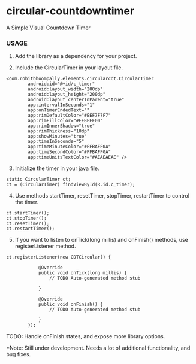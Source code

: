 circular-countdowntimer
=======================

A Simple Visual Countdown Timer

### USAGE
1) Add the library as a dependency for your project.

2) Include the CircularTimer in your layout file.

```
<com.rohitbhoompally.elements.circularcdt.CircularTimer
        android:id="@+id/c_timer"
        android:layout_width="200dp"
        android:layout_height="200dp"
        android:layout_centerInParent="true"
        app:intervalInSeconds="1"
        app:onTimerEndedText=""
        app:rimDefaultColor="#EEF7F7F7"
        app:rimFillColor="#EEBFFF00"
        app:rimInnerShadow="true"
        app:rimThickness="10dp"
        app:showMinutes="true"
        app:timeInSeconds="5"
        app:timeMinuteColor="#FFBAFF0A"
        app:timeSecondColor="#FFBAFF0A"
        app:timeUnitsTextColor="#AEAEAEAE" />
```

3) Initialize the timer in your java file.

```
static CircularTimer ct;
ct = (CircularTimer) findViewById(R.id.c_timer);
```

4) Use methods startTimer, resetTimer, stopTimer, restartTimer to control the timer.

```
ct.startTimer();
ct.stopTimer();
ct.resetTimer();
ct.restartTimer();
```

5) If you want to listen to onTick(long millis) and onFinish() methods, use registerListener method.

```
ct.registerListener(new CDTCircular() {

			@Override
			public void onTick(long millis) {
				// TODO Auto-generated method stub

			}

			@Override
			public void onFinish() {
				// TODO Auto-generated method stub
				
			}
		});
```

TODO: Handle onFinish states, and expose more library options.

*Note: Still under development. Needs a lot of additional functionality, and bug fixes.
